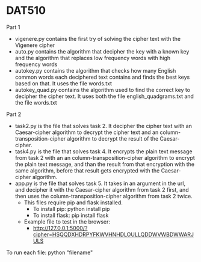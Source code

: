 # DAT510

Part 1
- vigenere.py contains the first try of solving the cipher text with the Vigenere cipher
- auto.py contains the algorithm that decipher the key with a known key and the algorithm that replaces low frequency words with high frequency words
- autokey.py contains the algorithm that checks how many English common words each deciphered text contains and finds the best keys based on that. It uses the file words.txt
- autokey_quad.py contains the algorithm used to find the correct key to decipher the cipher text. It uses both the file english_quadgrams.txt and the file words.txt
  
Part 2
- task2.py is the file that solves task 2. It decipher the cipher text with an Caesar-cipher algorithm to decrypt the cipher text and an column-transposition-cipher algorithm to decrypt the result of the Caesar-cipher.
- task4.py is the file that solves task 4. It encrypts the plain text message from task 2 with an an column-transposition-cipher algorithm to encrypt the plain text message, and than the result from that encryption with the same algorithm, before that result gets encrypted with the Caesar-cipher algorithm.
- app.py is the file that solves task 5. It takes in an argument in the url, and decipher it with the Caesar-cipher algorithm from task 2 first, and then uses the column-transposition-cipher algorithm from task 2 twice.
  - This files require pip and flask installed.
    - To install pip: python install pip
    - To install flask: pip install flask
  - Example file to test in the browser:
    - http://127.0.0.1:5000/?cipher=HSQQDXHDRPYFKWVHNHDLOULLQDDWVWBDWWARJULS

To run each file:
python "filename"

